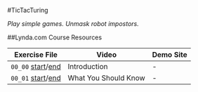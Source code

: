 #TicTacTuring

_Play simple games. Unmask robot impostors._

##Lynda.com Course Resources

| Exercise File | Video | Demo Site |
| ------------- | ----- | --------- |
| `00_00` [start](../tree/00_00_start)/[end](/tree/00_00_end) | Introduction | - |
| `00_01` [start](/tree/00_01_start)/[end](/tree/00_01_end) | What You Should Know | - |

